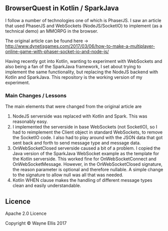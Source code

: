 ## BrowserQuest in Kotlin / SparkJava

I follow a number of technologies one of which is PhaserJS. I saw an article that used PhaserJS and WebSockets (NodeJS/SocketIO) to implement (as a technical demo) an MMORPG in the browser.

The original article can be found here -> http://www.dynetisgames.com/2017/03/06/how-to-make-a-multiplayer-online-game-with-phaser-socket-io-and-node-js/

Having recently got into Kotlin, wanting to experiment with WebSockets and also being a fan of the SparkJava framework, I set about trying to implement the same functionality, but replacing the NodeJS backend with Kotlin and SparkJava. This repository is the working version of my experiment.

### Main Changes / Lessons
The main elements that were changed from the original article are

1. NodeJS serverside was replaced with Kotlin and Spark. This was reasonably easy.
1. I implemented the serverside in base WebSockets (not SocketIO), so I had to reimplement the Client object in standard WebSockets, to remove the SocketIO code. I also had to play around with the JSON data that got sent back and forth to send message type and message data.
1. OnWebSocketClosed serverside caused a bit of a problem. I copied the Java version of the SparkJava WebSocket example as the template for the Kotlin serverside. This worked fine for OnWebSocketConnect and OnWebSocketMessage. However, in the OnWebSocketClosed signature, the reason parameter is optional and therefore nullable. A simple change to the signature to allow null was all that was needed.
1. Kotlin WHEN clause makes the handling of different message types clean and easily understandable.

## Licence
Apache 2.0 Licence

Copyright &copy; Wayne Ellis 2017

